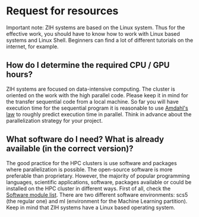 # Request for resources

Important note:  ZIH systems are based on the Linux system. Thus for the effective work, you should
have to know how to work with Linux based systems and Linux Shell. Beginners can find a lot of
different tutorials on the internet, for example.

## How do I determine the required CPU / GPU hours?

ZIH systems are focused on data-intensive computing. The cluster is oriented on the work with the high
parallel code. Please keep it in mind for the transfer sequential code from a local machine. So far
you will have execution time for the sequential program it is reasonable to use [Amdahl's law][1] to
roughly predict execution time in parallel. Think in advance about the parallelization strategy for
your project.

## What software do I need? What is already available (in the correct version)?

The good practice for the HPC clusters is use software and packages where parallelization is
possible. The open-source software is more preferable than proprietary. However, the majority of
popular programming languages, scientific applications, software, packages available or could be
installed on the HPC cluster in different ways. First of all, check the [Software module list][2]. There are two
different software environments: scs5 (the regular one) and ml (environment for the Machine Learning
partition). Keep in mind that ZIH systems have a Linux based operating system.

[1]: https://en.wikipedia.org/wiki/Amdahl%27s_law
[2]: https://gauss-allianz.de/de/application?organizations%5B0%5D=1200
